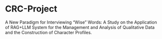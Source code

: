 # CRC-Project
A New Paradigm for Interviewing “Wise” Words: A Study on the Application of RAG+LLM System for the Management and Analysis of Qualitative Data and the Construction of Character Profiles.
